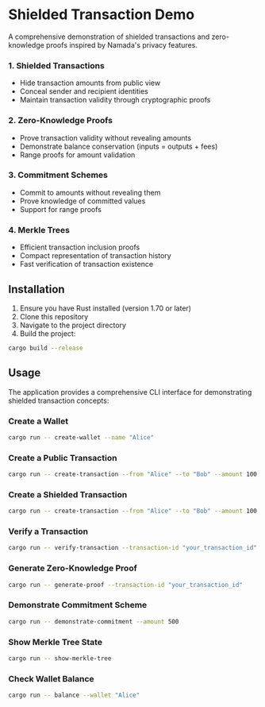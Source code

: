 # Shielded Transaction Demo

A comprehensive demonstration of shielded transactions and zero-knowledge proofs inspired by Namada's privacy features. 

### 1. Shielded Transactions
- Hide transaction amounts from public view
- Conceal sender and recipient identities
- Maintain transaction validity through cryptographic proofs

### 2. Zero-Knowledge Proofs
- Prove transaction validity without revealing amounts
- Demonstrate balance conservation (inputs = outputs + fees)
- Range proofs for amount validation

### 3. Commitment Schemes
- Commit to amounts without revealing them
- Prove knowledge of committed values
- Support for range proofs

### 4. Merkle Trees
- Efficient transaction inclusion proofs
- Compact representation of transaction history
- Fast verification of transaction existence

## Installation

1. Ensure you have Rust installed (version 1.70 or later)
2. Clone this repository
3. Navigate to the project directory
4. Build the project:

```bash
cargo build --release
```

## Usage

The application provides a comprehensive CLI interface for demonstrating shielded transaction concepts:

### Create a Wallet
```bash
cargo run -- create-wallet --name "Alice"
```

### Create a Public Transaction
```bash
cargo run -- create-transaction --from "Alice" --to "Bob" --amount 100 --shielded false
```

### Create a Shielded Transaction
```bash
cargo run -- create-transaction --from "Alice" --to "Bob" --amount 100 --shielded true
```

### Verify a Transaction
```bash
cargo run -- verify-transaction --transaction-id "your_transaction_id"
```

### Generate Zero-Knowledge Proof
```bash
cargo run -- generate-proof --transaction-id "your_transaction_id"
```

### Demonstrate Commitment Scheme
```bash
cargo run -- demonstrate-commitment --amount 500
```

### Show Merkle Tree State
```bash
cargo run -- show-merkle-tree
```

### Check Wallet Balance
```bash
cargo run -- balance --wallet "Alice"
```
